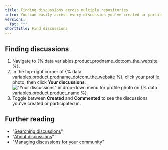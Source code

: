 ```yaml
---
title: Finding discussions across multiple repositories
intro: You can easily access every discussion you've created or participated in across multiple repositories.
versions:
  fpt: "*"
shortTitle: Find discussions
---
```


## Finding discussions

1. Navigate to {% data variables.product.prodname_dotcom_the_website %}.
1. In the top-right corner of {% data variables.product.prodname_dotcom_the_website %}, click your profile photo, then click **Your discussions**.
   !["Your discussions" in drop-down menu for profile photo on {% data variables.product.product_name %}](/assets/images/help/discussions/your-discussions.png)
1. Toggle between **Created** and **Commented** to see the discussions you've created or participated in.

## Further reading

- "[Searching discussions](/github/searching-for-information-on-github/searching-discussions)"
- "[About discussions](/discussions/collaborating-with-your-community-using-discussions/about-discussions)"
- "[Managing discussions for your community](/discussions/managing-discussions-for-your-community)"
